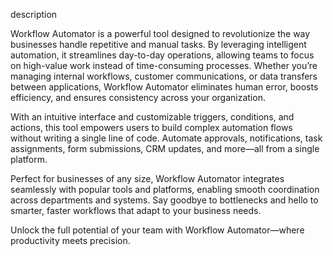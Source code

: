 description

Workflow Automator is a powerful tool designed to revolutionize the way businesses handle repetitive and manual tasks. By leveraging intelligent automation, it streamlines day-to-day operations, allowing teams to focus on high-value work instead of time-consuming processes. Whether you’re managing internal workflows, customer communications, or data transfers between applications, Workflow Automator eliminates human error, boosts efficiency, and ensures consistency across your organization.

With an intuitive interface and customizable triggers, conditions, and actions, this tool empowers users to build complex automation flows without writing a single line of code. Automate approvals, notifications, task assignments, form submissions, CRM updates, and more—all from a single platform.

Perfect for businesses of any size, Workflow Automator integrates seamlessly with popular tools and platforms, enabling smooth coordination across departments and systems. Say goodbye to bottlenecks and hello to smarter, faster workflows that adapt to your business needs.

Unlock the full potential of your team with Workflow Automator—where productivity meets precision.
